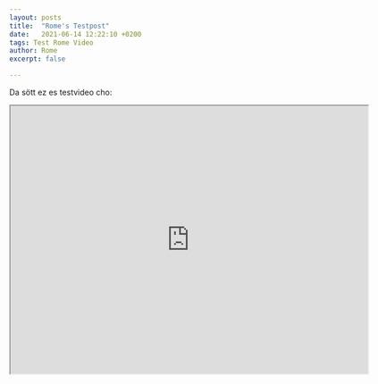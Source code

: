 ```yaml
---
layout: posts
title:  "Rome's Testpost"
date:   2021-06-14 12:22:10 +0200
tags: Test Rome Video
author: Rome
excerpt: false

---
```





Da sött ez es testvideo cho:



<iframe src="https://drive.google.com/file/d/1gSoKVEj9srakdEGnOYmuJyeIg7JeGezj/preview" width="640" height="480" allow="autoplay"></iframe>
